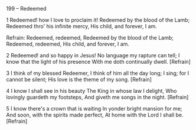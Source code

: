 199 – Redeemed


1
Redeemed!  how I love to proclaim it!
Redeemed by the blood of the Lamb;
Redeemed thro' his infinite mercy,
His child, and forever, I am.  

Refrain:
Redeemed, redeemed,
Redeemed by the blood of the Lamb;
Redeemed, redeemed,
His child, and forever, I am.

2
Redeemed!  and so happy in Jesus!
No language my rapture can tell;
I know that the light of his presence
With me doth continually dwell.  [Refrain]

3
I think of my blessed Redeemer,
I think of him all the day long;
I sing; for I cannot be silent;
His love is the theme of my song.  [Refrain]

4
I know I shall see in his beauty
The King in whose law I delight,
Who lovingly guardeth my footsteps,
And giveth me songs in the night.  [Refrain]

5
I know there's a crown that is waiting
In yonder bright mansion for me;
And soon, with the spirits made perfect,
At home with the Lord I shall be.  [Refrain]
